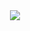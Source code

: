 
<div align="center">
  <img src="https://perapalace.com/wp-content/uploads/2022/02/shutterstock_190400015.jpg" />
</div>
